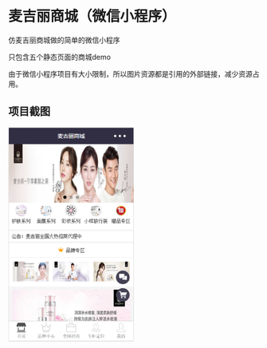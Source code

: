 # 麦吉丽商城（微信小程序）
仿麦吉丽商城做的简单的微信小程序

只包含五个静态页面的商城demo

由于微信小程序项目有大小限制，所以图片资源都是引用的外部链接，减少资源占用。 
 
## 项目截图
<img src="https://github.com/hujinbin/WX-McGinley-mall/blob/master/screenshots/001.png" width="50%">
